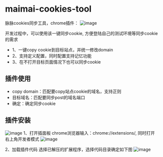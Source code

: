 # maimai-cookies-tool
脉脉cookies同步工具，chrome插件：
![image](https://user-images.githubusercontent.com/16263427/136769702-4d926c87-d5f5-429c-a9d5-670908a127f9.png)

开发过程中，可以使用该一键同步cookie, 方便登陆自己的测试环境等同步cookie的需求
- 1、一键copy cookie到目标站点，并统一修改domain 
- 2、支持定义配置，同时配置支持记忆功能
- 3、在不打开目标页面情况下也可以同步cookie

## 插件使用
- copy domain：匹配要copy站点cookie的域名，支持正则
- 目标域名：匹配要同步post的域名端口
- 确定：确定同步cookie

## 插件安装
![image](https://user-images.githubusercontent.com/16263427/136767769-9bb798fd-2e5e-42c2-80f4-069916d64afd.png)
1、打开插面板
chrome浏览器输入：chrome://extensions/,  同时打开右上角开发者模式
![image](https://user-images.githubusercontent.com/16263427/136768552-277193e1-5034-4797-8759-d50c2251a1f2.png)

2、加载插件代码
选择已解压的扩展程序，选择代码目录确定如下图
![image](https://user-images.githubusercontent.com/16263427/136768675-82f9a4fd-b7bd-48d9-9c50-2c28c1783a08.png)
